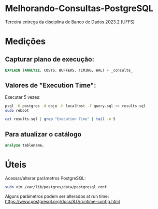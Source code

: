 # Melhorando-Consultas-PostgreSQL
Terceira entrega da disciplina de Banco de Dados 2023.2 (UFFS)

# Medições

## Capturar plano de execução:
```sql
EXPLAIN (ANALYZE, COSTS, BUFFERS, TIMING, WAL) + _consulta_
```

## Valores de "Execution Time":

Executar 5 vezes:
``` bash
psql -U postgres -d dojo -h localhost -f query.sql >> results.sql
sudo reboot 
```

``` bash
cat results.sql | grep "Execution Time" | tail -n 5
```

## Para atualizar o catálogo

``` sql
analyze tablename;
```

# Úteis

Acessar/alterar parâmetros PostgreSQL:
```bash
sudo vim /var/lib/postgres/data/postgresql.conf
```

Alguns parâmetros podem ser alterados at run time:
    https://www.postgresql.org/docs/8.0/runtime-config.html
